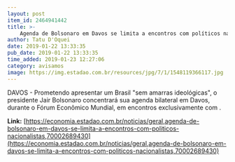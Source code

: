 ```yaml
---
layout: post
item_id: 2464941442
title: >-
    Agenda de Bolsonaro em Davos se limita a encontros com políticos nacionalistas
author: Tatu D'Oquei
date: 2019-01-22 13:33:35
pub_date: 2019-01-22 13:33:35
time_added: 2019-01-23 12:27:06
category: avisamos
image: https://img.estadao.com.br/resources/jpg/7/1/1548119366117.jpg
---
```


DAVOS - Prometendo apresentar um Brasil "sem amarras ideológicas", o presidente Jair Bolsonaro concentrará sua agenda bilateral em Davos, durante o Fórum Econômico Mundial, em encontros exclusivamente com .

**Link:** [https://economia.estadao.com.br/noticias/geral,agenda-de-bolsonaro-em-davos-se-limita-a-encontros-com-politicos-nacionalistas,70002689430](https://economia.estadao.com.br/noticias/geral,agenda-de-bolsonaro-em-davos-se-limita-a-encontros-com-politicos-nacionalistas,70002689430)

